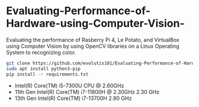 # Evaluating-Performance-of-Hardware-using-Computer-Vision-
Evaluating the performance of Rasberry Pi 4, Le Potato, and VirtualBox using Computer Vision by using OpenCV libraries on a Linux Operating System to recognizing color.

```sh
git clone https://github.com/evolutis101/Evaluating-Performance-of-Hardware-using-Computer-Vision-
sudo apt install python3-pip
pip install -r requirements.txt
```
- Intel(R) Core(TM) i5-7300U CPU @ 2.60GHz
- 11th Gen Intel(R) Core(TM) i7-11800H @ 2.30GHz   2.30 GHz
- 13th Gen Intel(R) Core(TM) i7-13700H   2.90 GHz
